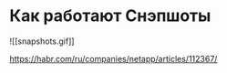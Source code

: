 # Как работают Снэпшоты



![[snapshots.gif]]


https://habr.com/ru/companies/netapp/articles/112367/

